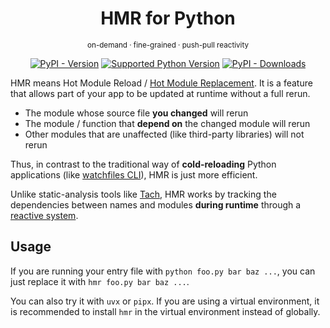 <div align="center">

# HMR for Python

<sup> on-demand · fine-grained · push-pull reactivity </sup>

[![PyPI - Version](https://img.shields.io/pypi/v/hmr)](https://pypi.org/project/hmr/)
[![Supported Python Version](https://img.shields.io/python/required-version-toml?tomlFilePath=https://github.com/promplate/pyth-on-line/raw/refs/heads/reactivity/packages/hmr/pyproject.toml)](https://github.com/promplate/pyth-on-line/blob/reactivity/packages/hmr/pyproject.toml)
[![PyPI - Downloads](https://img.shields.io/pypi/dm/hmr)](https://pepy.tech/projects/hmr)

</div>

HMR means Hot Module Reload / [Hot Module Replacement](https://webpack.js.org/concepts/hot-module-replacement/). It is a feature that allows part of your app to be updated at runtime without a full rerun.

- The module whose source file **you changed** will rerun
- The module / function that **depend on** the changed module will rerun
- Other modules that are unaffected (like third-party libraries) will not rerun

Thus, in contrast to the traditional way of **cold-reloading** Python applications (like [watchfiles CLI](https://watchfiles.helpmanual.io/cli/)), HMR is just more efficient.

Unlike static-analysis tools like [Tach](https://github.com/gauge-sh/tach), HMR works by tracking the dependencies between names and modules **during runtime** through a [reactive system](https://wikipedia.org/wiki/Reactive_programming).

## Usage

If you are running your entry file with `python foo.py bar baz ...`, you can just replace it with `hmr foo.py bar baz ...`.

You can also try it with `uvx` or `pipx`. If you are using a virtual environment, it is recommended to install `hmr` in the virtual environment instead of globally.
